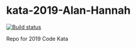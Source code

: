 # kata-2019-Alan-Hannah
[![Build status](https://ci.appveyor.com/api/projects/status/1907qqy13haj33du?svg=true)](https://ci.appveyor.com/project/RESSoftwareTeam/kata-2019-alan-hannah)

Repo for 2019 Code Kata

